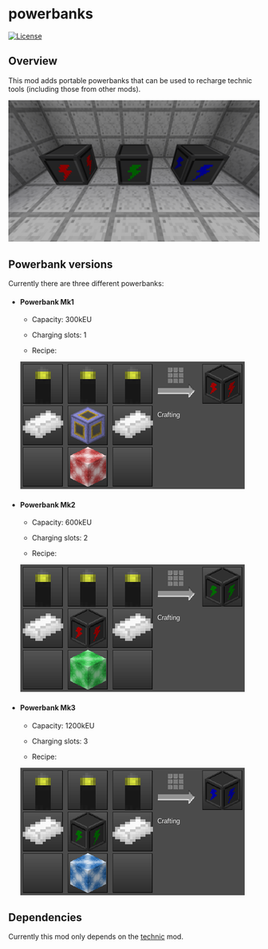 # powerbanks

[![License](https://img.shields.io/badge/License-MIT-brightgreen.svg)](LICENSE)

## Overview

This mod adds portable powerbanks that can be used to recharge technic tools (including those from other mods).

![Overview Screenshot](screenshots/overview.png?raw=true "Overview Screenshot") 

## Powerbank versions

Currently there are three different powerbanks:

- #### Powerbank Mk1
  
  - Capacity: 300kEU
  
  - Charging slots: 1
  
  - Recipe:
  
  ![Mk1 Recipe](screenshots/mk1_recipe.png?raw=true "Mk1 Recipe")

- #### Powerbank Mk2
  
  - Capacity: 600kEU
  
  - Charging slots: 2
  
  - Recipe:
  
  ![Mk2 Recipe](screenshots/mk2_recipe.png?raw=true "Mk2 Recipe")

- #### Powerbank Mk3
  
  - Capacity: 1200kEU
  
  - Charging slots: 3
  
  - Recipe:
  
  ![Mk3 Recipe](screenshots/mk3_recipe.png?raw=true "Mk3 Recipe")

## 

## Dependencies

Currently this mod only depends on the [technic](https://github.com/minetest-mods/technic) mod.
